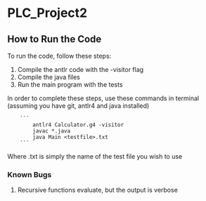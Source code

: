 # PLC_Project2

## How to Run the Code
To run the code, follow these steps:
1. Compile the antlr code with the -visitor flag
2. Compile the java files
3. Run the main program with the tests

In order to complete these steps, use these commands in terminal (assuming you have git, antlr4 and java installed)

		```
			antlr4 Calculator.g4 -visitor
			javac *.java
			java Main <testfile>.txt
		```
Where <testfile>.txt is simply the name of the test file you wish to use

### Known Bugs
1. Recursive functions evaluate, but the output is verbose
